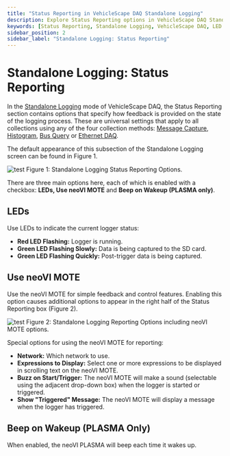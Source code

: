```yaml
---
title: "Status Reporting in VehicleScape DAQ Standalone Logging"
description: Explore Status Reporting options in VehicleScape DAQ Standalone Logging, including LEDs, neoVI MOTE feedback, and Beep on Wakeup (PLASMA only). Customize how logger status is displayed and controlled.
keywords: [Status Reporting, Standalone Logging, VehicleScape DAQ, LED indicators, neoVI MOTE, Beep on Wakeup, logging feedback, Intrepid hardware]
sidebar_position: 2
sidebar_label: "Standalone Logging: Status Reporting"
---
```


# Standalone Logging: Status Reporting

In the [Standalone Logging](./../../vehiclescape-daq-standalone-logging-tab/) mode of VehicleScape DAQ, the Status Reporting section contains options that specify how feedback is provided on the state of the logging process. These are universal settings that apply to all collections using any of the four collection methods: [Message Capture](./../standalone-logging-collections-and-methods/), [Histogram](../standalone-logging-collections-and-methods/collections-and-methods-histogram-method/), [Bus Query](../standalone-logging-collections-and-methods/collections-and-methods-bus-query-method/) or [Ethernet DAQ](../standalone-logging-collections-and-methods/collections-and-methods-ethernet-daq-method/).

The default appearance of this subsection of the Standalone Logging screen can be found in Figure 1.

![test](https://placehold.co/600x400 "test")
Figure 1: Standalone Logging Status Reporting Options.

There are three main options here, each of which is enabled with a checkbox: **LEDs, Use neoVI MOTE** and **Beep on Wakeup (PLASMA only)**.

## LEDs

Use LEDs to indicate the current logger status:

* **<span class="text-red">Red LED</span> Flashing:** Logger is running.
* **<span class="text-green">Green LED</span> Flashing Slowly:** Data is being captured to the SD card.
* **<span class="text-green">Green LED</span> Flashing Quickly:** Post-trigger data is being captured.

## Use neoVI MOTE

Use the neoVI MOTE for simple feedback and control features. Enabling this option causes additional options to appear in the right half of the Status Reporting box (Figure 2).

![test](https://placehold.co/600x400 "test")
Figure 2: Standalone Logging Reporting Options including neoVI MOTE options.

Special options for using the neoVI MOTE for reporting:

* **Network:** Which network to use.
* **Expressions to Display:** Select one or more expressions to be displayed in scrolling text on the neoVI MOTE.
* **Buzz on Start/Trigger:** The neoVI MOTE will make a sound (selectable using the adjacent drop-down box) when the logger is started or triggered.
* **Show "Triggered" Message:** The neoVI MOTE will display a message when the logger has triggered.

## Beep on Wakeup (PLASMA Only)

When enabled, the neoVI PLASMA will beep each time it wakes up.